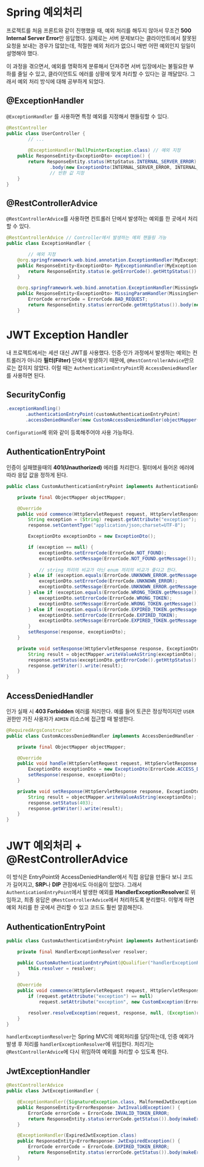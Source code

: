 # Spring 예외처리


프로젝트를 처음 프론트와 같이 진행했을 때, 예외 처리를 해두지 않아서 무조건 **500 Internal Server Error**만 응답했다. 실제로는 서버 문제보다는 클라이언트에서 잘못된 요청을 보내는 경우가 많았는데, 적절한 예외 처리가 없으니 매번 어떤 예외인지 일일이 설명해야 했다.

이 과정을 겪으면서, 예외를 명확하게 분류해서 던져주면 서버 입장에서는 불필요한 부하를 줄일 수 있고, 클라이언트도 에러를 상황에 맞게 처리할 수 있다는 걸 깨달았다. 그래서 예외 처리 방식에 대해 공부하게 되었다.

## @ExceptionHandler


`@ExceptionHandler` 를 사용하면 특정 예외를 지정해서 핸들링할 수 있다. 

```java
@RestController
public class UserController {
		// ...
		
		@ExceptionHandler(NullPointerException.class) // 예외 지정
    public ResponseEntity<ExceptionDto> exception() {
        return ResponseEntity.status(HttpStatus.INTERNAL_SERVER_ERROR) // 에러코드 지정
                .body(new ExceptionDto(INTERNAL_SERVER_ERROR, INTERNAL_SERVER_ERROR.getMessage()));
                // 반환 값 지정
    }
}
```

## @RestControllerAdvice


`@RestControllerAdvice`를 사용하면 컨트롤러 단에서 발생하는 예외를 한 곳에서 처리할 수 있다. 

```java
@RestControllerAdvice // Controller에서 발생하는 예외 핸들링 가능
public class ExceptionHandler {

		// 예외 지정
    @org.springframework.web.bind.annotation.ExceptionHandler(MyException.class)
    public ResponseEntity<ExceptionDto> MyExceptionHandler(MyException e) {
        return ResponseEntity.status(e.getErrorCode().getHttpStatus()).body(new ExceptionDto(e.getErrorCode(), e.getMessage()));
    }

    @org.springframework.web.bind.annotation.ExceptionHandler(MissingServletRequestParameterException.class)
    public ResponseEntity<ExceptionDto> MissingParamHandler(MissingServletRequestParameterException e) {
        ErrorCode errorCode = ErrorCode.BAD_REQUEST;
        return ResponseEntity.status(errorCode.getHttpStatus()).body(new ExceptionDto(errorCode, "입력 인자 값이 없습니다."));
    }
```

# JWT Exception Handler



내 프로젝트에서는 세션 대신 JWT를 사용했다. 인증·인가 과정에서 발생하는 예외는 컨트롤러가 아니라 **필터(Filter)** 단에서 발생하기 때문에, `@RestControllerAdvice`만으로는 잡히지 않았다. 이럴 때는 `AuthenticationEntryPoint`와 `AccessDeniedHandler`를 사용하면 된다.

## SecurityConfig


```java
.exceptionHandling()
       .authenticationEntryPoint(customAuthenticationEntryPoint) 
       .accessDeniedHandler(new CustomAccessDeniedHandler(objectMapper()));
```

`Configuration`에 위와 같이 등록해주어야 사용 가능하다. 

## AuthenticationEntryPoint


인증이 실패했을때의 **401(Unauthorized)** 에러를 처리한다. 필터에서 들어온 에러에 따라 응답 값을 정하게 된다. 

```java
public class CustomAuthenticationEntryPoint implements AuthenticationEntryPoint {

    private final ObjectMapper objectMapper;

    @Override
    public void commence(HttpServletRequest request, HttpServletResponse response, AuthenticationException authException) throws IOException, ServletException {
        String exception = (String) request.getAttribute("exception");
        response.setContentType("application/json;charset=UTF-8");

        ExceptionDto exceptionDto = new ExceptionDto();

        if (exception == null) {
            exceptionDto.setErrorCode(ErrorCode.NOT_FOUND);
            exceptionDto.setMessage(ErrorCode.NOT_FOUND.getMessage());
            
            // string 끼리의 비교가 아닌 enum 끼리의 비교가 좋다고 한다. 
        } else if (exception.equals(ErrorCode.UNKNOWN_ERROR.getMessage())) {
            exceptionDto.setErrorCode(ErrorCode.UNKNOWN_ERROR);
            exceptionDto.setMessage(ErrorCode.UNKNOWN_ERROR.getMessage());
        } else if (exception.equals(ErrorCode.WRONG_TOKEN.getMessage())) {
            exceptionDto.setErrorCode(ErrorCode.WRONG_TOKEN);
            exceptionDto.setMessage(ErrorCode.WRONG_TOKEN.getMessage());
        } else if (exception.equals(ErrorCode.EXPIRED_TOKEN.getMessage())) {
            exceptionDto.setErrorCode(ErrorCode.EXPIRED_TOKEN);
            exceptionDto.setMessage(ErrorCode.EXPIRED_TOKEN.getMessage());
        }
        setResponse(response, exceptionDto);
    }

    private void setResponse(HttpServletResponse response, ExceptionDto exceptionDto) throws IOException {
        String result = objectMapper.writeValueAsString(exceptionDto);
        response.setStatus(exceptionDto.getErrorCode().getHttpStatus().value());
        response.getWriter().write(result);
    }
}
```

## AccessDeniedHandler



인가 실패 시 **403 Forbidden** 에러를 처리한다. 예를 들어 토큰은 정상적이지만 `USER` 권한만 가진 사용자가 `ADMIN` 리소스에 접근할 때 발생한다.

```java
@RequiredArgsConstructor
public class CustomAccessDeniedHandler implements AccessDeniedHandler {

    private final ObjectMapper objectMapper;

    @Override
    public void handle(HttpServletRequest request, HttpServletResponse response, AccessDeniedException accessDeniedException) throws IOException, ServletException {
        ExceptionDto exceptionDto = new ExceptionDto(ErrorCode.ACCESS_DENIED, ErrorCode.ACCESS_DENIED.getMessage());
        setResponse(response, exceptionDto);
    }

    private void setResponse(HttpServletResponse response, ExceptionDto exceptionDto) throws IOException {
        String result = objectMapper.writeValueAsString(exceptionDto);
        response.setStatus(403);
        response.getWriter().write(result);
    }
}
```

# JWT 예외처리 + @RestControllerAdvice

이 방식은 EntryPoint와 AccessDeniedHandler에서 직접 응답을 만들다 보니 코드가 길어지고, **SRP**나 **DIP** 관점에서도 아쉬움이 있었다. 그래서 `AuthenticationEntryPoint`에서 발생한 예외를 **HandlerExceptionResolver**로 위임하고, 최종 응답은 `@RestControllerAdvice`에서 처리하도록 분리했다. 이렇게 하면 예외 처리를 한 곳에서 관리할 수 있고 코드도 훨씬 깔끔해진다.

## AuthenticationEntryPoint


```java
public class CustomAuthenticationEntryPoint implements AuthenticationEntryPoint {

    private final HandlerExceptionResolver resolver;

    public CustomAuthenticationEntryPoint(@Qualifier("handlerExceptionResolver") HandlerExceptionResolver resolver) {
        this.resolver = resolver;
    }

    @Override
    public void commence(HttpServletRequest request, HttpServletResponse response, AuthenticationException authException) throws IOException, ServletException {
        if (request.getAttribute("exception") == null)
            request.setAttribute("exception", new CustomException(ErrorCode.INVALID_TOKEN_ERROR));

        resolver.resolveException(request, response, null, (Exception)request.getAttribute("exception"));
    }
}
```

`handlerExceptionResolver`는 Spring MVC의 예외처리를 담당하는데, 인증 예외가 발생 후 처리를 `handlerExceptionResolver`에 위임한다. 처리기는 `@RestControllerAdvice`에 다시 위임하여 예외를 처리할 수 있도록 한다.

## JwtExceptionHandler



```java
@RestControllerAdvice
public class JwtExceptionHandler {

    @ExceptionHandler({SignatureException.class, MalformedJwtException.class})
    public ResponseEntity<ErrorResponse> JwtInvalidException() {
        ErrorCode errorCode = ErrorCode.INVALID_TOKEN_ERROR;
        return ResponseEntity.status(errorCode.getStatus()).body(makeErrorResponse(errorCode));
    }

    @ExceptionHandler(ExpiredJwtException.class)
    public ResponseEntity<ErrorResponse> JwtExpiredException() {
        ErrorCode errorCode = ErrorCode.EXPIRED_TOKEN_ERROR;
        return ResponseEntity.status(errorCode.getStatus()).body(makeErrorResponse(errorCode));
    }
```